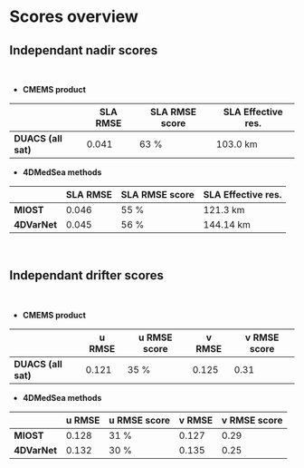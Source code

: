 # Scores overview 
    
    
## Independant nadir scores  

<br> 

- **CMEMS product**

|               | SLA RMSE | SLA RMSE score | SLA Effective res. |
|---------------|------|------------|---------------- |
|**DUACS (all sat)**|0.041 | 63 %        |103.0 km        |

- **4DMedSea methods**

|               | SLA RMSE | SLA RMSE score | SLA Effective res. |
|---------------|------|------------|---------------- | 
|**MIOST**          |0.046 | 55 %     |121.3 km        |
|**4DVarNet**          |0.045 | 56 %       |144.14 km        |
 
 
<br>

## Independant drifter scores  
    
<br> 

- **CMEMS product**

|               | u RMSE | u RMSE score | v RMSE | v RMSE score |  
|---------------|--------|--------------|--------|--------------|
|**DUACS (all sat)**| 0.121  |  35 %         | 0.125  | 0.31         |  

- **4DMedSea methods**

|               | u RMSE | u RMSE score | v RMSE | v RMSE score |  
|---------------|--------|--------------|--------|--------------| 
|**MIOST**          | 0.128  | 31 %         | 0.127  | 0.29         |
|**4DVarNet**          | 0.132  |  30 %         | 0.135  | 0.25         |
  

<br>
 